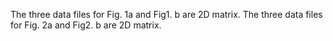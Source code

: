 The three data files for Fig. 1a and Fig1. b are 2D matrix.
The three data files for Fig. 2a and Fig2. b are 2D matrix.
